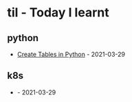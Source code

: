 # til - Today I learnt

<!-- index starts -->
## python

* [Create Tables in Python](https://github.com/JackySo-MYOB/til/blob/main/python/table.md) - 2021-03-29

## k8s

* [](https://github.com/JackySo-MYOB/til/blob/main/k8s/etcd-backup.md) - 2021-03-29
<!-- index ends -->
